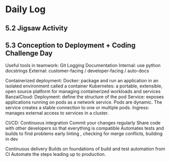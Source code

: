 # Daily Log

## 5.2 Jigsaw Activity

## 5.3 Conception to Deployment + Coding Challenge Day

Useful tools in teamwork:
Git 
Logging
Documentation
Internal: use python docstrings
External: customer-facing / developer-facing / auto-docs


Containerized deployment:
Docker: package and run an application in an isolated environment called a container
Kubernetes: a portable, extensible, open source platform for managing containerized workloads and services
BanzaiCloud: 
Deployment: define the structure of the pod
Service: exposes applications running on pods as a network service. Pods are dynamic. The service creates a stable connection to one or multiple pods.
Ingress: manages external access to services in a cluster.


CI/CD:
Continuous integration
Commit your changes regularly
Share code with other developers so that everything is compatible
Automates tests and builds to find problems early
linting , checking for merge conflicts, building in dev

Continuous delivery
Builds on foundations of build and test automation from CI
Automate the steps leading up to production.


